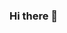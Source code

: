 ### Hi there 👋

<!--
**krishnakhanikar/krishnakhanikar** is a ✨ _special_ ✨ repository because its `README.md` (this file) appears on your GitHub profile.
